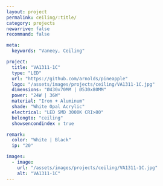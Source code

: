 ```yaml
---
layout: project
permalink: ceiling/:title/
category: projects
newarrive: false
recommand: false

meta:
  keywords: "Vaneey, Ceiling"

project:
  title: "VA1311-1C"
  type: "LED"
  url: "https://github.com/arnolds/pineapple"
  logo: "/assets/images/projects/ceiling/VA1311-1C.jpg"
  dimensions: "Ø430x70MM | Ø530x80MM"
  power: "24W | 36W"
  material: "Iron + Aluminum"
  shade: "White Opal Acrylic"
  electrical: "LED SMD 3000K CRI>80"
  belongto: "ceiling"
  showsencondindex : true

remark:
  color: "White | Black"
  ip: "20"

images:
  - image:
    url: "/assets/images/projects/ceiling/VA1311-1C.jpg"
    alt: "VA1311-1C"
---
```


